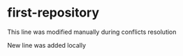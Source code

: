 # first-repository

This line was modified manually during conflicts resolution

New line was added locally
